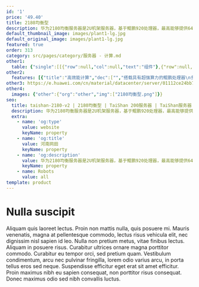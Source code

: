 ```yaml
---
id: '1'
price: '49.40'
title: 2180均衡型
description: 华为2180均衡服务器是2U机架服务器，基于鲲鹏920处理器，最高能够提供64核、2.6GHz主频的计算能力和最多14个SAS/SATA HDD或SSD硬盘。该机架服务器具有高性能、低功耗以及灵活的扩展能力等特点，适合为大数据分析、软件定义存储、Web等应用场景的工作负载进行高效加速。
default_thumbnail_image: images/plant1-lg.jpg
default_original_image: images/plant1-lg.jpg
featured: true
order: 313
category: src/pages/category/服务器 - 计算.md
other1: 
  table: {"single":[[{"row":null,"col":null,"text":"组件"},{"row":null,"col":null,"text":"规格"}],[{"row":null,"col":null,"text":"形态"},{"row":null,"col":null,"text":"2U机架服务器"}],[{"row":null,"col":null,"text":"处理器型号"},{"row":null,"col":null,"text":"1个鲲鹏920处理器"}],[{"row":null,"col":null,"text":"内存插槽"},{"row":null,"col":null,"text":"16个DDR4-2933 DIMM插槽"}],[{"row":null,"col":null,"text":"本地存储"},{"row":null,"col":null,"text":"最多14个3.5英寸SAS/SATA HDD硬盘或SAS/SATA SSD硬盘"}],[{"row":null,"col":null,"text":"RAID支持"},{"row":null,"col":null,"text":"支持RAID 0, 1, 5, 6, 10, 50, 60\n支持超级电容掉电保护"}],[{"row":null,"col":null,"text":"板载网络"},{"row":null,"col":null,"text":"1个板载网络插卡，支持4*GE电口"}],[{"row":null,"col":null,"text":"PCIe扩展"},{"row":null,"col":null,"text":"最多3个PCIe 4.0 x8或1个PCIe 4.0 x16 + 1个PCIe 4.0 x8标准插槽"}],[{"row":null,"col":null,"text":"电源"},{"row":null,"col":null,"text":"2个热插拔900W或2000W交流电源模块，支持1+1冗余"}],[{"row":null,"col":null,"text":"供电"},{"row":null,"col":null,"text":"支持100~240V AC，240V DC"}],[{"row":null,"col":null,"text":"风扇"},{"row":null,"col":null,"text":"支持4个热拔插风扇模组，支持N+1冗余"}],[{"row":null,"col":null,"text":"温度"},{"row":null,"col":null,"text":"5℃～40℃"}],[{"row":null,"col":null,"text":"尺寸(宽x深x高)"},{"row":null,"col":null,"text":"447 mm*790 mm*86.1 mm"}]]}
other2:
  features: [{"title":"高效能计算","dec":["","搭载具有超强算力的鲲鹏处理器\n多核计算架构，高效加速应用",""]},{"title":"安全可靠","dec":["","处理器及服务器芯片全自研\n17年计算工程能力铸就稳如泰山品质",""]},{"title":"开放生态","dec":["","开放计算平台，支持业界主流软件\n携手合作伙伴，共赢计算新生态",""]}]
other3: https://e.huawei.com/cn/material/datacenter/server/01112ce24bb74c2ca4d07e6abd3eaacd
other4:
  images: {"other":{"org":"other","img":["2180均衡型.png"]}}
seo:
  title: taishan-2180-v2 | 2180均衡型 | TaiShan 200服务器 | TaiShan服务器 | 服务器 - 计算 | 数据中心
  description: 华为2180均衡服务器是2U机架服务器，基于鲲鹏920处理器，最高能够提供64核、2.6GHz主频的计算能力和最多14个SAS/SATA HDD或SSD硬盘。该机架服务器具有高性能、低功耗以及灵活的扩展能力等特点，适合为大数据分析、软件定义存储、Web等应用场景的工作负载进行高效加速。
  extra:
    - name: 'og:type'
      value: website
      keyName: property
    - name: 'og:title'
      value: 河南网田
      keyName: property
    - name: 'og:description'
      value: 华为2180均衡服务器是2U机架服务器，基于鲲鹏920处理器，最高能够提供64核、2.6GHz主频的计算能力和最多14个SAS/SATA HDD或SSD硬盘。该机架服务器具有高性能、低功耗以及灵活的扩展能力等特点，适合为大数据分析、软件定义存储、Web等应用场景的工作负载进行高效加速。
      keyName: property
    - name: Robots
      value: all
template: product
---
```


# Nulla suscipit

Aliquam quis laoreet lectus. Proin non mattis nulla, quis posuere mi. Mauris venenatis, magna at pellentesque commodo, lectus risus vehicula elit, nec dignissim nisl sapien id leo. Nulla non pretium metus, vitae finibus lectus. Aliquam in posuere risus. Curabitur ultrices ornare magna porttitor commodo. Curabitur eu tempor orci, sed pretium quam. Vestibulum condimentum, arcu nec pulvinar fringilla, lorem odio varius arcu, in porta tellus eros sed neque. Suspendisse efficitur eget erat sit amet efficitur. Proin maximus nibh eu sapien consequat, non porttitor risus consequat. Donec maximus odio sed nibh convallis luctus.